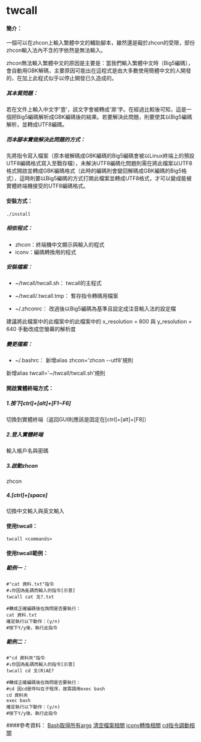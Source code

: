 # twcall
#### 簡介：
一個可以在zhcon上輸入繁體中文的輔助腳本，雖然還是礙於zhcon的受限，部份zhcon輸入法內不含的字依然是無法輸入。

zhcon無法輸入繁體中文的原因是主要是：當我們輸入繁體中文時（Big5編碼），會自動用GBK解碼，主要原因可能出在這程式是由大多數使用簡體中文的人開發的，在加上此程式似乎以停止開發已久造成的。

##### 其本質問題：
若在文件上輸入中文字'壹'，該文字會被轉成'滁'字。在經過比較後可知，這是一個把Big5編碼解析成GBK編碼後的結果。若要解決此問題，則要使其以Big5編碼解析，並轉成UTF8編碼。

##### 而本腳本實做解決此問題的方式：
先將指令寫入檔案（原本被解碼成GBK編碼的Big5編碼會被以Linux終端上的預設UTF8編碼格式寫入至戰存檔），未解決UTF8編碼化問題則需在將此檔案以UTF8格式開啟並轉成GBK編碼格式（此時的編碼則會變回解碼成GBK編碼的Big5格式），這時則要以Big5編碼的方式打開此檔案並轉成UTF8格式，才可以變成能被實體終端機接受的UTF8編碼格式。

#### 安裝方式：
```
./install
```

##### 相依程式：
* zhcon：終端機中文顯示與輸入的程式
* iconv：編碼轉換用的程式

##### 安裝檔案：
* ~/twcall/twcall.sh：
twcall的主程式

* ~/twcall/.twcall.tmp：
暫存指令轉碼用檔案

* ~/.zhconrc：
改過後以Big5編碼為基準且設定成注音輸入法的設定檔

建議將此檔案中的此檔案中的此檔案中的 x_resolution = 800 與 y_resolution = 640 手動改成您螢幕的解析度


##### 變更檔案：
* ~/.bashrc：
新增alias zhcon='zhcon --utf8'規則

新增alias twcall='~/twcall/twcall.sh'規則

#### 開啟實體終端方式：

##### 1.按下[ctrl]+[alt]+[F1~F6]
切換到實體終端（返回GUI則應該是固定在[ctrl]+[alt]+[F8]）

##### 2.登入實體終端
輸入帳戶名與密碼

##### 3.啟動zhcon
zhcon

##### 4.[ctrl]+[space]
切換中文輸入與英文輸入

#### 使用twcall：
```
twcall <commands>
```

#### 使用twcall範例：

##### 範例一：
```
#"cat 資料.txt"指令
#↓你因為亂碼而輸入的指令[示意]
twcall cat 戈?.txt

#轉成正確編碼後在詢問是否要執行：
cat 資料.txt
確定執行以下動作：(y/n)
#按下Y/y後，執行此指令
```
##### 範例二：
```
#"cd 資料夾"指令
#↓你因為亂碼而輸入的指令[示意]
twcall cd 戈(R)AE?

#轉成正確編碼後在詢問是否要執行：
#cd 因cd是呼叫在子程序，故需調用exec bash
cd 資料夾
exec bash
確定執行以下動作：(y/n)
#按下Y/y後，執行此指令

```

####參考資料：
[Bash取得所有args](https://stackoverflow.com/questions/4824590/propagate-all-arguments-in-a-bash-shell-script)
[清空檔案相關](https://blog.longwin.com.tw/2013/03/bash-shell-set-file-null-2013)
[iconv轉換相關](https://blog.csdn.net/a280606790/article/details/8504133)
[cd指令調動相關](https://askubuntu.com/questions/84279/how-to-change-directory-using-script)

